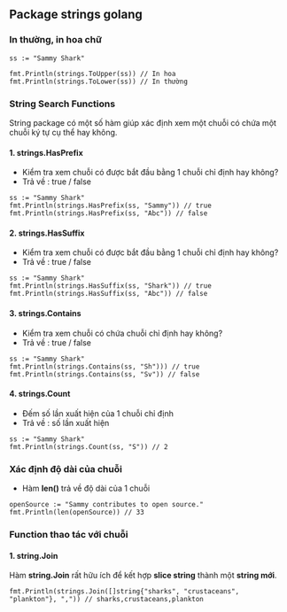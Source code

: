 ## Package strings golang

### In thường, in hoa chữ
```golang
ss := "Sammy Shark"

fmt.Println(strings.ToUpper(ss)) // In hoa
fmt.Println(strings.ToLower(ss)) // In thường
```

### String Search Functions
String package có một số hàm giúp xác định xem một chuỗi có chứa một chuỗi ký tự cụ thể hay không.

#### 1. strings.HasPrefix
- Kiểm tra xem chuỗi có được bắt đầu bằng 1 chuỗi chỉ định hay không?
- Trả về : true / false
```golang
ss := "Sammy Shark"
fmt.Println(strings.HasPrefix(ss, "Sammy")) // true
fmt.Println(strings.HasPrefix(ss, "Abc")) // false
```

#### 2. strings.HasSuffix
- Kiểm tra xem chuỗi có được bắt đầu bằng 1 chuỗi chỉ định hay không?
- Trả về : true / false
```golang
ss := "Sammy Shark"
fmt.Println(strings.HasSuffix(ss, "Shark")) // true
fmt.Println(strings.HasSuffix(ss, "Abc")) // false
```

#### 3. strings.Contains
- Kiểm tra xem chuỗi có chứa chuỗi chỉ định hay không?
- Trả về : true / false
```golang
ss := "Sammy Shark"
fmt.Println(strings.Contains(ss, "Sh"))) // true
fmt.Println(strings.Contains(ss, "Sv")) // false
```

#### 4. strings.Count
- Đếm số lần xuất hiện của 1 chuỗi chỉ định
- Trả về : số lần xuất hiện
```golang
ss := "Sammy Shark"
fmt.Println(strings.Count(ss, "S")) // 2
```

### Xác định độ dài của chuỗi
- Hàm **len()** trả về độ dài của 1 chuỗi
```golang
openSource := "Sammy contributes to open source."
fmt.Println(len(openSource)) // 33
```

### Function thao tác với chuỗi
#### 1. string.Join
Hàm **string.Join** rất hữu ích để kết hợp **slice string** thành một **string mới**.
```golang
fmt.Println(strings.Join([]string{"sharks", "crustaceans", "plankton"}, ",")) // sharks,crustaceans,plankton
```
